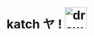 # katch ヤ ! <img src="https://cdn.discordapp.com/emojis/866012299072503829.webp?size=96&quality=lossless" alt="drawing" width="50"/>
